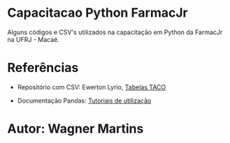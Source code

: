 # Capacitacao Python FarmacJr
Alguns códigos e CSV's utilizados na capacitação em Python da FarmacJr na UFRJ - Macaé.

# Referências
- Repositório com CSV: Ewerton Lyrio, [Tabelas TACO](https://github.com/elyrio/tacoSQL)

- Documentação Pandas: [Tutoriais de utilização](https://pandas.pydata.org/docs/)

# Autor: Wagner Martins
